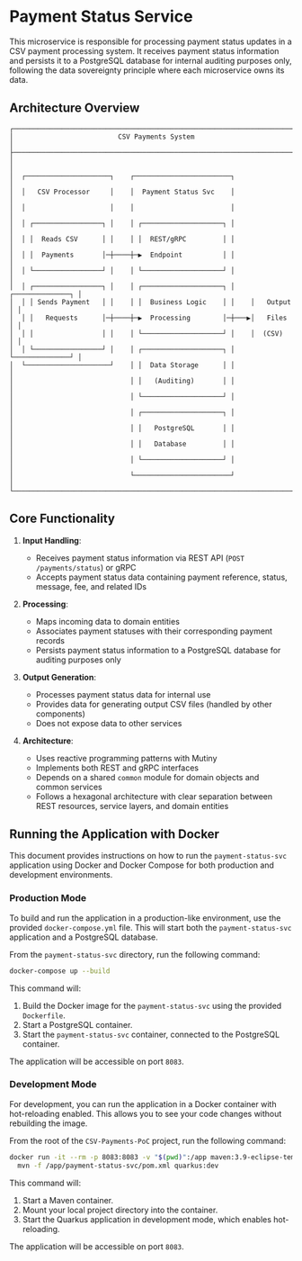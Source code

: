 # Payment Status Service

This microservice is responsible for processing payment status updates in a CSV payment processing system. It receives payment status information and persists it to a PostgreSQL database for internal auditing purposes only, following the data sovereignty principle where each microservice owns its data.

## Architecture Overview

```
┌────────────────────────────────────────────────────────────────────────────┐
│                          CSV Payments System                               │
├────────────────────────────────────────────────────────────────────────────┤
│                                                                            │
│  ┌─────────────────────┐    ┌────────────────────────┐                     │
│  │   CSV Processor     │    │  Payment Status Svc    │                     │
│  │                     │    │                        │                     │
│  │ ┌─────────────────┐ │    │ ┌────────────────────┐ │                     │
│  │ │  Reads CSV      │ │    │ │  REST/gRPC         │ │                     │
│  │ │  Payments       │─┼────┼─▶  Endpoint          │ │                     │
│  │ └─────────────────┘ │    │ └────────────────────┘ │                     │
│  │ ┌─────────────────┐ │    │ ┌────────────────────┐ │    ┌──────────────┐ │
│  │ │ Sends Payment   │ │    │ │  Business Logic    │ │    │   Output     │ │
│  │ │   Requests      │─┼────┼─▶  Processing        │─┼───▶│   Files      │ │
│  │ │                 │ │    │ └────────────────────┘ │    │  (CSV)       │ │
│  │ └─────────────────┘ │    │ ┌────────────────────┐ │    └──────────────┘ │
│  └─────────────────────┘    │ │  Data Storage      │ │                     │
│                             │ │   (Auditing)       │ │                     │
│                             │ └────────────────────┘ │                     │
│                             │ ┌────────────────────┐ │                     │
│                             │ │   PostgreSQL       │ │                     │
│                             │ │   Database         │ │                     │
│                             │ └────────────────────┘ │                     │
│                             └────────────────────────┘                     │
└────────────────────────────────────────────────────────────────────────────┘
```

## Core Functionality

1. **Input Handling**:
   - Receives payment status information via REST API (`POST /payments/status`) or gRPC
   - Accepts payment status data containing payment reference, status, message, fee, and related IDs

2. **Processing**:
   - Maps incoming data to domain entities
   - Associates payment statuses with their corresponding payment records
   - Persists payment status information to a PostgreSQL database for auditing purposes only

3. **Output Generation**:
   - Processes payment status data for internal use
   - Provides data for generating output CSV files (handled by other components)
   - Does not expose data to other services

4. **Architecture**:
   - Uses reactive programming patterns with Mutiny
   - Implements both REST and gRPC interfaces
   - Depends on a shared `common` module for domain objects and common services
   - Follows a hexagonal architecture with clear separation between REST resources, service layers, and domain entities

## Running the Application with Docker

This document provides instructions on how to run the `payment-status-svc` application using Docker and Docker Compose for both production and development environments.

### Production Mode

To build and run the application in a production-like environment, use the provided `docker-compose.yml` file. This will start both the `payment-status-svc` application and a PostgreSQL database.

From the `payment-status-svc` directory, run the following command:

```bash
docker-compose up --build
```

This command will:
1.  Build the Docker image for the `payment-status-svc` using the provided `Dockerfile`.
2.  Start a PostgreSQL container.
3.  Start the `payment-status-svc` container, connected to the PostgreSQL container.

The application will be accessible on port `8083`.

### Development Mode

For development, you can run the application in a Docker container with hot-reloading enabled. This allows you to see your code changes without rebuilding the image.

From the root of the `CSV-Payments-PoC` project, run the following command:

```bash
docker run -it --rm -p 8083:8083 -v "$(pwd)":/app maven:3.9-eclipse-temurin-21 \
  mvn -f /app/payment-status-svc/pom.xml quarkus:dev
```

This command will:
1.  Start a Maven container.
2.  Mount your local project directory into the container.
3.  Start the Quarkus application in development mode, which enables hot-reloading.

The application will be accessible on port `8083`.

